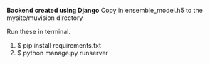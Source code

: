 **Backend created using Django**
Copy in ensemble_model.h5 to the mysite/muvision directory

Run these in terminal.
1. $ pip install requirements.txt
2. $ python manage.py runserver

